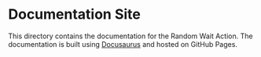 # Documentation Site

This directory contains the documentation for the Random Wait Action. The documentation is built using [Docusaurus](https://docusaurus.io/) and hosted on GitHub Pages.
